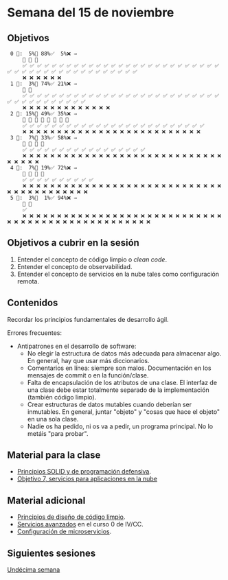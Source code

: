 # Semana del 15 de noviembre

## Objetivos

```
 0 🧮:  5%🚧 88%✅  5%❌ ⇒ 
     🚧 🚧 🚧
     ✅ ✅ ✅ ✅ ✅ ✅ ✅ ✅ ✅ ✅ ✅ ✅ ✅ ✅ ✅ ✅ ✅ ✅ ✅ ✅ ✅ ✅ ✅ ✅ ✅ ✅ ✅ ✅ ✅ ✅ ✅ ✅ ✅ ✅ ✅ ✅ ✅ ✅ ✅ ✅ ✅ ✅ ✅ ✅ ✅
     ❌ ❌ ❌ ❌ ❌ ❌
 1 🧮:  3%🚧 74%✅ 21%❌ ⇒ 
     🚧 🚧
     ✅ ✅ ✅ ✅ ✅ ✅ ✅ ✅ ✅ ✅ ✅ ✅ ✅ ✅ ✅ ✅ ✅ ✅ ✅ ✅ ✅ ✅ ✅ ✅ ✅ ✅ ✅ ✅ ✅ ✅ ✅ ✅ ✅ ✅ ✅ ✅ ✅ ✅
     ❌ ❌ ❌ ❌ ❌ ❌ ❌ ❌ ❌ ❌ ❌ ❌ ❌
 2 🧮: 15%🚧 49%✅ 35%❌ ⇒ 
     🚧 🚧 🚧 🚧 🚧 🚧 🚧 🚧
     ✅ ✅ ✅ ✅ ✅ ✅ ✅ ✅ ✅ ✅ ✅ ✅ ✅ ✅ ✅ ✅ ✅ ✅ ✅ ✅ ✅ ✅ ✅ ✅ ✅
     ❌ ❌ ❌ ❌ ❌ ❌ ❌ ❌ ❌ ❌ ❌ ❌ ❌ ❌ ❌ ❌ ❌ ❌ ❌ ❌ ❌ ❌ ❌ ❌ ❌ ❌
 3 🧮:  7%🚧 33%✅ 58%❌ ⇒ 
     🚧 🚧 🚧 🚧
     ✅ ✅ ✅ ✅ ✅ ✅ ✅ ✅ ✅ ✅ ✅ ✅ ✅ ✅ ✅ ✅ ✅
     ❌ ❌ ❌ ❌ ❌ ❌ ❌ ❌ ❌ ❌ ❌ ❌ ❌ ❌ ❌ ❌ ❌ ❌ ❌ ❌ ❌ ❌ ❌ ❌ ❌ ❌ ❌ ❌ ❌ ❌ ❌ ❌ ❌ ❌
 4 🧮:  7%🚧 19%✅ 72%❌ ⇒ 
     🚧 🚧 🚧 🚧
     ✅ ✅ ✅ ✅ ✅ ✅ ✅ ✅ ✅ ✅
     ❌ ❌ ❌ ❌ ❌ ❌ ❌ ❌ ❌ ❌ ❌ ❌ ❌ ❌ ❌ ❌ ❌ ❌ ❌ ❌ ❌ ❌ ❌ ❌ ❌ ❌ ❌ ❌ ❌ ❌ ❌ ❌ ❌ ❌ ❌ ❌ ❌ ❌ ❌ ❌ ❌
 5 🧮:  3%🚧  1%✅ 94%❌ ⇒ 
     🚧 🚧
     ✅
     ❌ ❌ ❌ ❌ ❌ ❌ ❌ ❌ ❌ ❌ ❌ ❌ ❌ ❌ ❌ ❌ ❌ ❌ ❌ ❌ ❌ ❌ ❌ ❌ ❌ ❌ ❌ ❌ ❌ ❌ ❌ ❌ ❌ ❌ ❌ ❌ ❌ ❌ ❌ ❌ ❌ ❌ ❌ ❌ ❌ ❌ ❌ ❌ ❌ ❌
```

## Objetivos a cubrir en la sesión

1. Entender el concepto de código limpio o *clean code*.
2. Entender el concepto de observabilidad.
3. Entender el concepto de servicios en la nube tales como configuración remota.

## Contenidos

Recordar los principios fundamentales de desarrollo ágil.

Errores frecuentes:

* Antipatrones en el desarrollo de software:
  * No elegir la estructura de datos más adecuada para almacenar algo. En general, hay que usar más diccionarios.
  * Comentarios en línea: siempre son malos. Documentación en los mensajes de commit o en la función/clase.
  * Falta de encapsulación de los atributos de una clase. El interfaz de una
    clase debe estar totalmente separado de la implementación (también código
    limpio).
  * Crear estructuras de datos mutables cuando deberían ser inmutables. En
    general, juntar "objeto" y "cosas que hace el objeto" en una sola clase.
  * Nadie os ha pedido, ni os va a pedir, un programa principal. No lo metáis
    "para probar".


## Material para la clase

* [Principios SOLID y de programación defensiva](https://jj.github.io/curso-tdd/temas/a-programar.html).
* [Objetivo 7, servicios para aplicaciones en la nube](http://jj.github.io/IV/documentos/proyecto/7.Servicios)

## Material adicional

* [Principios de diseño de código limpio](https://jj.github.io/curso-tdd/temas/organizando.html).
* [Servicios avanzados](https://jj.github.io/curso-tdd/temas/servicios.html) en
  el curso 0 de IV/CC.
* [Configuración de microservicios](http://jj.github.io/CC/documentos/temas/Configuracion_microservicios).

## Siguientes sesiones

[Undécima semana](semana-11.md)
